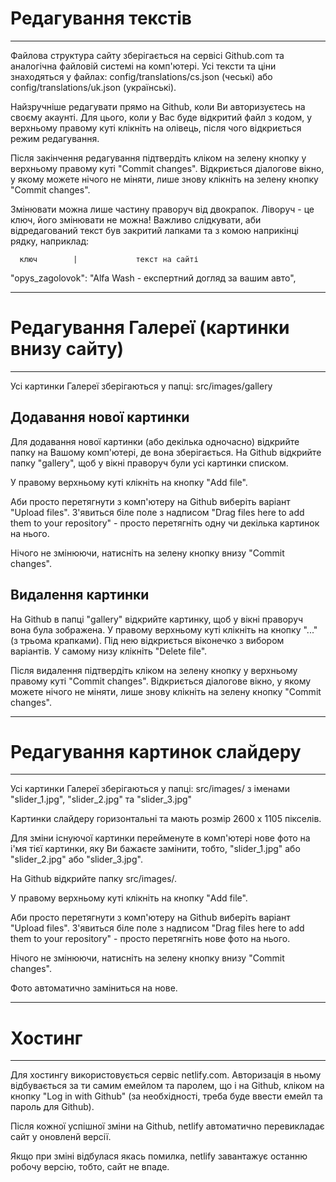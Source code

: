 # Редагування текстів
---

Файлова структура сайту зберігається на сервісі Github.com та аналогічна файловій системі на комп'ютері.
Усі тексти та ціни знаходяться у файлах: 
config/translations/cs.json (чеські) або 
config/translations/uk.json (українські).

Найзручніше редагувати прямо на Github, коли Ви авторизуєтесь на своєму акаунті. 
Для цього, коли у Вас буде відкритий файл з кодом, у верхньому правому куті клікніть на олівець, після чого відкриється режим редагування.

Після закінчення редагування підтвердіть кліком на зелену кнопку у верхньому правому куті "Commit changes".
Відкриється діалогове вікно, у якому можете нічого не міняти, лише знову клікніть на зелену кнопку "Commit changes".

Змінювати можна лише частину праворуч від двокрапок. Ліворуч - це ключ, його змінювати не можна! 
Важливо слідкувати, аби відредагований текст був закритий лапками та з комою наприкінці рядку, наприклад:

      ключ        |             текст на сайті

"opys_zagolovok": "Alfa Wash - експертний догляд за вашим авто",

---
# Редагування Галереї (картинки внизу сайту)
---

Усі картинки Галереї зберігаються у папці:
src/images/gallery

Додавання нової картинки
---

Для додавання нової картинки (або декілька одночасно) відкрийте папку на Вашому комп'ютері, де вона зберігається. 
На Github відкрийте папку "gallery", щоб у вікні праворуч були усі картинки списком. 

У правому верхньому куті клікніть на кнопку "Add file".

Аби просто перетягнути з комп'ютеру на Github виберіть варіант "Upload files". 
З'явиться біле поле з надписом "Drag files here to add them to your repository" - просто перетягніть одну чи декілька картинок на нього.

Нічого не змінюючи, натисніть на зелену кнопку внизу "Commit changes".

Видалення картинки
---

На Github в папці "gallery" відкрийте картинку, щоб у вікні праворуч вона була зображена.
У правому верхньому куті клікніть на кнопку "..." (з трьома крапками).
Під нею відкриється віконечко з вибором варіантів. У самому низу клікніть "Delete file".

Після видалення підтвердіть кліком на зелену кнопку у верхньому правому куті "Commit changes".
Відкриється діалогове вікно, у якому можете нічого не міняти, лише знову клікніть на зелену кнопку "Commit changes".

---
# Редагування картинок слайдеру
---

Усі картинки Галереї зберігаються у папці:
src/images/ з іменами "slider_1.jpg", "slider_2.jpg" та "slider_3.jpg"

Картинки слайдеру горизонтальні та мають розмір 2600 х 1105 пікселів.

Для зміни існуючої картинки перейменуте в комп'ютері нове фото на і'мя тієї картинки, яку Ви бажаєте замінити, тобто, "slider_1.jpg" або "slider_2.jpg" або "slider_3.jpg". 

На Github відкрийте папку src/images/.

У правому верхньому куті клікніть на кнопку "Add file".

Аби просто перетягнути з комп'ютеру на Github виберіть варіант "Upload files". 
З'явиться біле поле з надписом "Drag files here to add them to your repository" - просто перетягніть нове фото на нього.

Нічого не змінюючи, натисніть на зелену кнопку внизу "Commit changes".

Фото автоматично заміниться на нове.

---
# Хостинг
---

Для хостингу використовується сервіс netlify.com. Авторизація в ньому відбувається за ти самим емейлом та паролем, що і на Github, кліком на кнопку "Log in with Github" (за необхідності, треба буде ввести емейл та пароль для Github).

Після кожної успішної зміни на Github, netlify автоматично перевикладає сайт у оновленй версії.

Якщо при зміні відбулася якась помилка, netlify завантажує останню робочу версію, тобто, сайт не впаде.